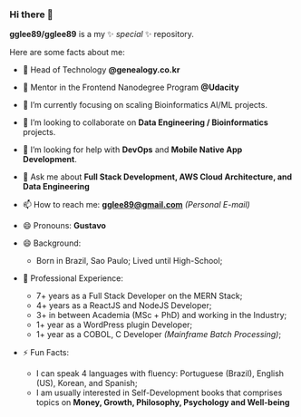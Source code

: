 ### Hi there 👋

**gglee89/gglee89** is a my ✨ _special_ ✨ repository.

Here are some facts about me:

- 🔭 Head of Technology **@genealogy.co.kr**
- 🔭 Mentor in the Frontend Nanodegree Program **@Udacity**
- 🌱 I’m currently focusing on scaling Bioinformatics AI/ML projects.
- 👯 I’m looking to collaborate on **Data Engineering / Bioinformatics** projects.
- 🤔 I’m looking for help with **DevOps** and **Mobile Native App Development**. 
- 💬 Ask me about **Full Stack Development, AWS Cloud Architecture, and Data Engineering**
- 📫 How to reach me: **gglee89@gmail.com** *(Personal E-mail)*
- 😄 Pronouns: **Gustavo**
- 😄 Background: 
  - Born in Brazil, Sao Paulo; Lived until High-School;
 
- 💬 Professional Experience:
  - 7+ years as a Full Stack Developer on the MERN Stack;
  - 4+ years as a ReactJS and NodeJS Developer;
  - 3+ in between Academia (MSc + PhD) and working in the Industry;  
  - 1+ year as a WordPress plugin Developer;
  - 1+ year as a COBOL, C Developer *(Mainframe Batch Processing)*;

- ⚡ Fun Facts:
  - I can speak 4 languages with fluency: Portuguese (Brazil), English (US), Korean, and Spanish;
  - I am usually interested in Self-Development books that comprises topics on **Money, Growth, Philosophy, Psychology and Well-being**

